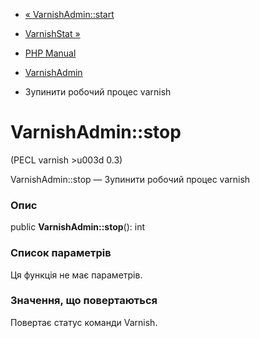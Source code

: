 - [« VarnishAdmin::start](varnishadmin.start.md)
- [VarnishStat »](class.varnishstat.md)

- [PHP Manual](index.md)
- [VarnishAdmin](class.varnishadmin.md)
- Зупинити робочий процес varnish

# VarnishAdmin::stop

(PECL varnish \>u003d 0.3)

VarnishAdmin::stop — Зупинити робочий процес varnish

### Опис

public **VarnishAdmin::stop**(): int

### Список параметрів

Ця функція не має параметрів.

### Значення, що повертаються

Повертає статус команди Varnish.
